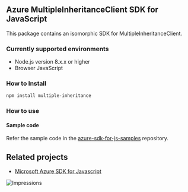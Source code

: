 ## Azure MultipleInheritanceClient SDK for JavaScript

This package contains an isomorphic SDK for MultipleInheritanceClient.

### Currently supported environments

- Node.js version 8.x.x or higher
- Browser JavaScript

### How to Install

```bash
npm install multiple-inheritance
```

### How to use

#### Sample code

Refer the sample code in the [azure-sdk-for-js-samples](https://github.com/Azure/azure-sdk-for-js-samples) repository.

## Related projects

- [Microsoft Azure SDK for Javascript](https://github.com/Azure/azure-sdk-for-js)


![Impressions](https://azure-sdk-impressions.azurewebsites.net/api/impressions/azure-sdk-for-js%2Fsdk%2Fcdn%2Farm-cdn%2FREADME.png)